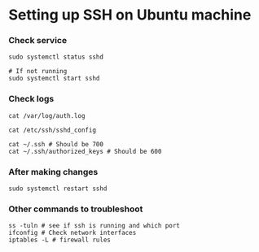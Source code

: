 # Setting up SSH on Ubuntu machine

### Check service
```
sudo systemctl status sshd

# If not running
sudo systemctl start sshd
```

### Check logs
```
cat /var/log/auth.log

cat /etc/ssh/sshd_config

cat ~/.ssh # Should be 700
cat ~/.ssh/authorized_keys # Should be 600
```

### After making changes
```
sudo systemctl restart sshd
```

### Other commands to troubleshoot
```
ss -tuln # see if ssh is running and which port
ifconfig # Check network interfaces
iptables -L # firewall rules
```